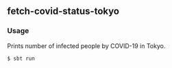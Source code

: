## fetch-covid-status-tokyo

### Usage

Prints number of infected people by COVID-19 in Tokyo.

```
$ sbt run
```
